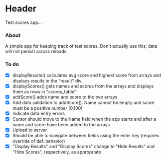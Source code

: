 # Header
Test scores app...

### About
A simple app for keeping track of test scores. Don't actually use this; data will not persist across reloads. 

### To do
- [x] displayResults() calculates avg score and highest score from arrays and displays 
results in the "result" div.
- [x] displayScores() gets names and scores from the arrays and displays them as rows in
"scores_table"
- [x] addScore() adds name and score to the two arrays
- [x] Add data validation to addScore(). Name cannot be empty and score must be a positive number [0,100]
- [x] Indicate data entry errors
- [x] Cursor should move to the Name field when the app starts and after a name and score have been added
to the arrays
- [x] Upload to server
- [x] Should be able to navigate between fields using the enter key (requires override of def. behavior)
- [x] "Display Results" and "Display Scores" change to "Hide Results" and "Hide Scores", respectively, as appropriate